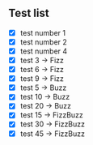 ## Test list

- [X] test number 1
- [X] test number 2
- [X] test number 4
- [X] test 3 -> Fizz
- [X] test 6 -> Fizz
- [X] test 9 -> Fizz
- [X] test 5 -> Buzz
- [X] test 10 -> Buzz
- [X] test 20 -> Buzz
- [X] test 15 -> FizzBuzz
- [X] test 30 -> FizzBuzz
- [X] test 45 -> FizzBuzz